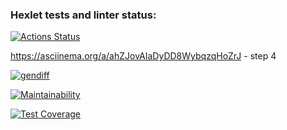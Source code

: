 ### Hexlet tests and linter status:
[![Actions Status](https://github.com/ShaganKonstantin/frontend-project-46/actions/workflows/hexlet-check.yml/badge.svg)](https://github.com/ShaganKonstantin/frontend-project-46/actions)

https://asciinema.org/a/ahZJovAIaDyDD8WybqzqHoZrJ - step 4

[![gendiff](https://github.com/ShaganKonstantin/frontend-project-46/actions/workflows/gendiff.yml/badge.svg)](https://github.com/ShaganKonstantin/frontend-project-46/actions/workflows/gendiff.yml) 

[![Maintainability](https://api.codeclimate.com/v1/badges/7bcded4e108acd4f0941/maintainability)](https://codeclimate.com/github/ShaganKonstantin/frontend-project-46/maintainability)

[![Test Coverage](https://api.codeclimate.com/v1/badges/7bcded4e108acd4f0941/test_coverage)](https://codeclimate.com/github/ShaganKonstantin/frontend-project-46/test_coverage)